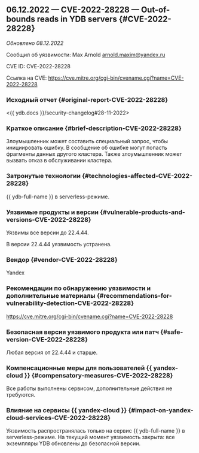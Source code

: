 ## 06.12.2022 — CVE-2022-28228 — Out-of-bounds reads in YDB servers {#CVE-2022-28228}

_Обновлено 08.12.2022_

Сообщил об уязвимости: Max Arnold <arnold.maxim@yandex.ru>

CVE ID: CVE-2022-28228

Ссылка на CVE: <https://cve.mitre.org/cgi-bin/cvename.cgi?name=CVE-2022-28228>

### Исходный отчет {#original-report-CVE-2022-28228}

<{{ ydb.docs }}/security-changelog#28-11-2022>

### Краткое описание {#brief-description-CVE-2022-28228}

Злоумышленник может составить специальный запрос, чтобы инициировать ошибку. В сообщение об ошибке могут попасть фрагменты данных другого кластера. Также злоумышленник может вызвать отказ в обслуживании кластера.

### Затронутые технологии {#technologies-affected-CVE-2022-28228}

{{ ydb-full-name }} в serverless-режиме.

### Уязвимые продукты и версии {#vulnerable-products-and-versions-CVE-2022-28228}

Уязвимы все версии до 22.4.44.

В версии 22.4.44 уязвимость устранена.

### Вендор {#vendor-CVE-2022-28228}

Yandex

### Рекомендации по обнаружению уязвимости и дополнительные материалы {#recommendations-for-vulnerability-detection-CVE-2022-28228}

<https://cve.mitre.org/cgi-bin/cvename.cgi?name=CVE-2022-28228>

### Безопасная версия уязвимого продукта или патч {#safe-version-CVE-2022-28228}

Любая версия от 22.4.44 и старше.

### Компенсационные меры для пользователей {{ yandex-cloud }} {#compensatory-measures-CVE-2022-28228}

Все работы выполнены сервисом, дополнительные действия не требуются.

### Влияние на сервисы {{ yandex-cloud }} {#impact-on-yandex-cloud-services-CVE-2022-28228}

Уязвимость распространялась только на сервис {{ ydb-full-name }} в serverless-режиме. На текущий момент уязвимость закрыта: все экземпляры YDB обновлены до безопасной версии.
